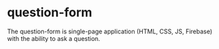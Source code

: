 # question-form
The question-form is single-page application (HTML, CSS, JS, Firebase) with the ability to ask a question.
